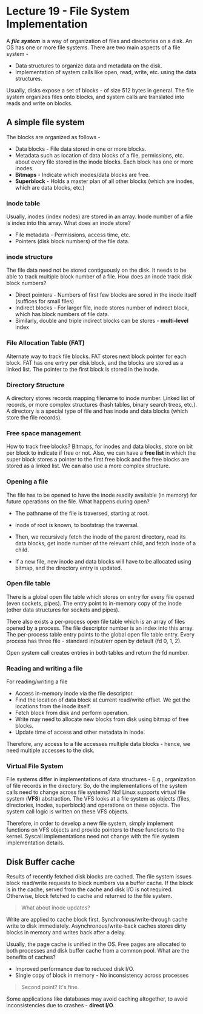 # Lecture 19 - File System Implementation

A ***file system*** is a way of organization of files and directories on a disk. An OS has one or more file systems. There are two main aspects of a file system - 

- Data structures to organize data and metadata on the disk.
- Implementation of system calls like open, read, write, etc. using the data structures.

Usually, disks expose a set of blocks - of size 512 bytes in general. The file system organizes files onto blocks, and system calls are translated into reads and write on blocks.

## A simple file system

The blocks are organized as follows - 

- Data blocks - File data stored in one or more blocks.
- Metadata such as location of data blocks of a file, permissions, etc. about every file stored in the inode blocks. Each block has one or more inodes.
- **Bitmaps** - Indicate which inodes/data blocks are free.
- **Superblock** - Holds a master plan of all other blocks (which are inodes, which are data blocks, etc.)

### inode table

Usually, inodes (index nodes) are stored in an array. Inode number of a file is index into this array. What does an inode store?

- File metadata - Permissions, access time, etc.
- Pointers (disk block numbers) of the file data.

### inode structure

The file data need not be stored contiguously on the disk. It needs to be able to track multiple block number of a file. How does an inode track disk block numbers? 

- Direct pointers - Numbers of first few blocks are sored in the inode itself (suffices for small files)
- Indirect blocks - For larger file, inode stores number of indirect block, which has block numbers of file data.
- Similarly, double and triple indirect blocks can be stores - **multi-level** index

### File Allocation Table (FAT)

Alternate way to track file blocks. FAT stores next block pointer for each block. FAT has one entry per disk block, and the blocks are stored as a linked list. The pointer to the first block is stored in the inode.

### Directory Structure

A directory stores records mapping filename to inode number. Linked list of records, or more complex structures (hash tables, binary search trees, etc.). A directory is a special type of file and has inode and data blocks (which store the file records).

### Free space management

How to track free blocks? Bitmaps, for inodes and data blocks, store on bit per block to indicate if free or not. Also, we can have a **free list** in which the super block stores a pointer to the first free block and the free blocks are stored as a linked list. We can also use a more complex structure.

### Opening a file

The file has to be opened to have the inode readily available (in memory) for future operations on the file. What happens during open?

- The pathname of the file is traversed, starting at root.
- inode of root is known, to bootstrap the traversal.
- Then, we recursively fetch the inode of the parent directory, read its data blocks, get inode number of the relevant child, and fetch inode of a child.

- If a new file, new inode and data blocks will have to be allocated using bitmap, and the directory entry is updated.

### Open file table

There is a global open file table which stores on entry for every file opened (even sockets, pipes). The entry point to in-memory copy of the inode (other data structures for sockets and pipes). 

There also exists a per-process open file table which is an array of files opened by a process. The file descriptor number is an index into this array. The per-process table entry points to the global open file table entry. Every process has three file - standard in/out/err open by default (fd 0, 1, 2).

Open system call creates entries in both tables and return the fd number.

### Reading and writing a file

For reading/writing a file

- Access in-memory inode via the file descriptor.
- Find the location of data block at current read/write offset. We get the locations from the inode itself.
- Fetch block from disk and perform operation. 
- Write may need to allocate new blocks from disk using bitmap of free blocks.
- Update time of access and other metadata in inode.

Therefore, any access to a file accesses multiple data blocks - hence, we need multiple accesses to the disk.

### Virtual File System

File systems differ in implementations of data structures - E.g., organization of file records in the directory. So, do the implementations of the system calls need to change across file systems? No! Linux supports virtual file system (**VFS**) abstraction. The VFS looks at a file system as objects (files, directories, inodes, superblock) and operations on these objects. The system call logic is written on these VFS objects.

Therefore, in order to develop a new file system, simply implement functions on VFS objects and provide pointers to these functions to the kernel. Syscall implementations need not change with the file system implementation details.

## Disk Buffer cache

Results of recently fetched disk blocks are cached. The file system issues block read/write requests to block numbers via a buffer cache. If the block is in the cache, served from the cache and disk I/O is not required. Otherwise, block fetched to cache and returned to the file system.

> What about inode updates?

Write are applied to cache block first. Synchronous/write-through cache write to disk immediately. Asynchronous/write-back caches stores dirty blocks in memory and writes back after a delay.

Usually, the page cache is unified in the OS. Free pages are allocated to both processes and disk buffer cache from a common pool. What are the benefits of caches?

- Improved performance due to reduced disk I/O.
- Single copy of block in memory - No inconsistency across processes 

> Second point? It's fine.

Some applications like databases may avoid caching altogether, to avoid inconsistencies due to crashes - **direct I/O**.